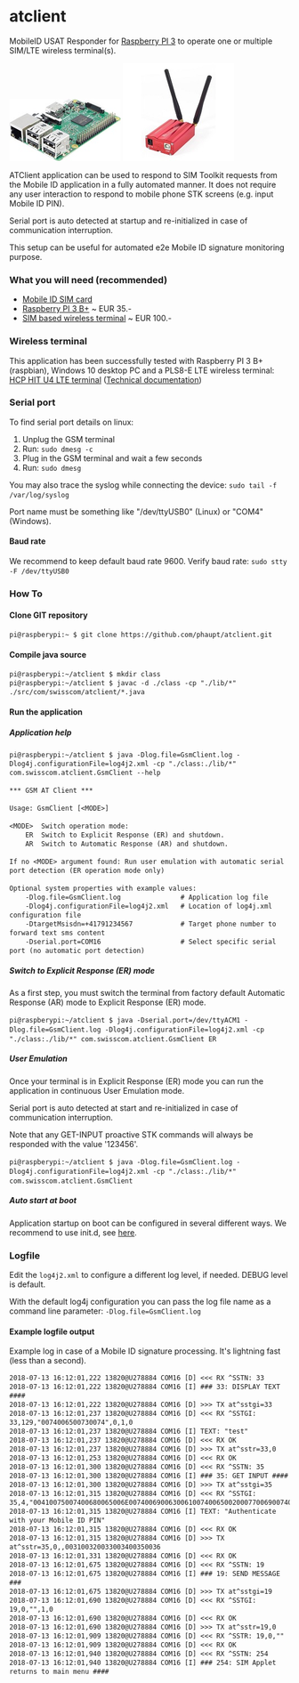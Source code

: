 # atclient
MobileID USAT Responder for [Raspberry PI 3](https://www.raspberrypi.org/products/raspberry-pi-3-model-b-plus) to operate one or multiple SIM/LTE wireless terminal(s).

![Raspberry PI 3 B+](img/raspi.jpg?raw=true "Raspberry PI 3 B+") ![HCP HIT wireless terminal](img/hitu4.jpg?raw=true "HCP HIT wireless terminal")

ATClient application can be used to respond to SIM Toolkit requests from the Mobile ID application in a fully automated manner. It does not require any user interaction to respond to mobile phone STK screens (e.g. input Mobile ID PIN). 

Serial port is auto detected at startup and re-initialized in case of communication interruption.

This setup can be useful for automated e2e Mobile ID signature monitoring purpose.

### What you will need (recommended)

- [Mobile ID SIM card](https://mobileid.ch)
- [Raspberry PI 3 B+](https://www.raspberrypi.org/products/raspberry-pi-3-model-b-plus) ~ EUR 35.-
- [SIM based wireless terminal](http://electronicshcp.com/product/hit-u4-lte) ~ EUR 100.-

### Wireless terminal

This application has been successfully tested with Raspberry PI 3 B+ (raspbian), Windows 10 desktop PC and a PLS8-E LTE wireless terminal: [HCP HIT U4 LTE terminal](http://electronicshcp.com/product/hit-u4-lte) ([Technical documentation](https://developer.gemalto.com/documentation/pls8-e-technical-documentation))

### Serial port

To find serial port details on linux:

1. Unplug the GSM terminal
2. Run: `sudo dmesg -c`
3. Plug in the GSM terminal and wait a few seconds
4. Run: `sudo dmesg`

You may also trace the syslog while connecting the device: `sudo tail -f /var/log/syslog`

Port name must be something like "/dev/ttyUSB0" (Linux) or "COM4" (Windows).

#### Baud rate

We recommend to keep default baud rate 9600. 
Verify baud rate: `sudo stty -F /dev/ttyUSB0`

### How To

#### Clone GIT repository
```
pi@raspberypi:~ $ git clone https://github.com/phaupt/atclient.git
```

#### Compile java source
```
pi@raspberypi:~/atclient $ mkdir class
pi@raspberypi:~/atclient $ javac -d ./class -cp "./lib/*" ./src/com/swisscom/atclient/*.java
```

#### Run the application

##### Application help
```
pi@raspberypi:~/atclient $ java -Dlog.file=GsmClient.log -Dlog4j.configurationFile=log4j2.xml -cp "./class:./lib/*" com.swisscom.atclient.GsmClient --help

*** GSM AT Client ***

Usage: GsmClient [<MODE>]

<MODE>	Switch operation mode:
	ER	Switch to Explicit Response (ER) and shutdown.
	AR	Switch to Automatic Response (AR) and shutdown.

If no <MODE> argument found: Run user emulation with automatic serial port detection (ER operation mode only)

Optional system properties with example values:
	-Dlog.file=GsmClient.log               # Application log file
	-Dlog4j.configurationFile=log4j2.xml   # Location of log4j.xml configuration file
	-DtargetMsisdn=+41791234567            # Target phone number to forward text sms content
	-Dserial.port=COM16                    # Select specific serial port (no automatic port detection)
```

##### Switch to Explicit Response (ER) mode

As a first step, you must switch the terminal from factory default Automatic Response (AR) mode to Explicit Response (ER) mode.

`pi@raspberypi:~/atclient $ java -Dserial.port=/dev/ttyACM1 -Dlog.file=GsmClient.log -Dlog4j.configurationFile=log4j2.xml -cp "./class:./lib/*" com.swisscom.atclient.GsmClient ER`

##### User Emulation

Once your terminal is in Explicit Response (ER) mode you can run the application in continuous User Emulation mode.

Serial port is auto detected at start and re-initialized in case of communication interruption.

Note that any GET-INPUT proactive STK commands will always be responded with the value '123456'.

`pi@raspberypi:~/atclient $ java -Dlog.file=GsmClient.log -Dlog4j.configurationFile=log4j2.xml -cp "./class:./lib/*" com.swisscom.atclient.GsmClient`

##### Auto start at boot

Application startup on boot can be configured in several different ways. We recommend to use init.d, see [here](init.d/).

### Logfile

Edit the `log4j2.xml` to configure a different log level, if needed. DEBUG level is default.

With the default log4j configuration you can pass the log file name as a command line parameter: `-Dlog.file=GsmClient.log`

#### Example logfile output

Example log in case of a Mobile ID signature processing. It's lightning fast (less than a second).
```
2018-07-13 16:12:01,222 13820@U278884 COM16 [D] <<< RX ^SSTN: 33
2018-07-13 16:12:01,222 13820@U278884 COM16 [I] ### 33: DISPLAY TEXT ####
2018-07-13 16:12:01,222 13820@U278884 COM16 [D] >>> TX at^sstgi=33
2018-07-13 16:12:01,237 13820@U278884 COM16 [D] <<< RX ^SSTGI: 33,129,"0074006500730074",0,1,0
2018-07-13 16:12:01,237 13820@U278884 COM16 [I] TEXT: "test"
2018-07-13 16:12:01,237 13820@U278884 COM16 [D] <<< RX OK
2018-07-13 16:12:01,237 13820@U278884 COM16 [D] >>> TX at^sstr=33,0
2018-07-13 16:12:01,253 13820@U278884 COM16 [D] <<< RX OK
2018-07-13 16:12:01,300 13820@U278884 COM16 [D] <<< RX ^SSTN: 35
2018-07-13 16:12:01,300 13820@U278884 COM16 [I] ### 35: GET INPUT ####
2018-07-13 16:12:01,300 13820@U278884 COM16 [D] >>> TX at^sstgi=35
2018-07-13 16:12:01,315 13820@U278884 COM16 [D] <<< RX ^SSTGI: 35,4,"00410075007400680065006E0074006900630061007400650020007700690074006800200079006F007500720020004D006F00620069006C0065002000490044002000500049004E",1,15,"",1,0
2018-07-13 16:12:01,315 13820@U278884 COM16 [I] TEXT: "Authenticate with your Mobile ID PIN"
2018-07-13 16:12:01,315 13820@U278884 COM16 [D] <<< RX OK
2018-07-13 16:12:01,315 13820@U278884 COM16 [D] >>> TX at^sstr=35,0,,003100320033003400350036
2018-07-13 16:12:01,331 13820@U278884 COM16 [D] <<< RX OK
2018-07-13 16:12:01,675 13820@U278884 COM16 [D] <<< RX ^SSTN: 19
2018-07-13 16:12:01,675 13820@U278884 COM16 [I] ### 19: SEND MESSAGE ###
2018-07-13 16:12:01,675 13820@U278884 COM16 [D] >>> TX at^sstgi=19
2018-07-13 16:12:01,690 13820@U278884 COM16 [D] <<< RX ^SSTGI: 19,0,"",1,0
2018-07-13 16:12:01,690 13820@U278884 COM16 [D] <<< RX OK
2018-07-13 16:12:01,690 13820@U278884 COM16 [D] >>> TX at^sstr=19,0
2018-07-13 16:12:01,909 13820@U278884 COM16 [D] <<< RX ^SSTR: 19,0,""
2018-07-13 16:12:01,909 13820@U278884 COM16 [D] <<< RX OK
2018-07-13 16:12:01,940 13820@U278884 COM16 [D] <<< RX ^SSTN: 254
2018-07-13 16:12:01,940 13820@U278884 COM16 [I] ### 254: SIM Applet returns to main menu ####
```
